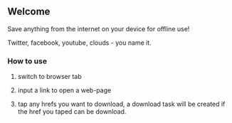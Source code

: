 ## Welcome

Save anything from the internet on your device for offline use!

Twitter, facebook, youtube, clouds - you name it.

### How to use

1. switch to browser tab

2. input a link to open a web-page

3. tap any hrefs you want to download, a download task will be created if the href you taped can be download.
